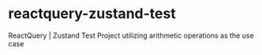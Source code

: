 # reactquery-zustand-test
ReactQuery | Zustand Test Project utilizing arithmetic operations as the use case
